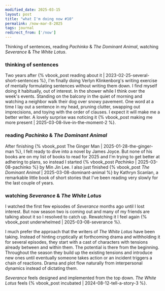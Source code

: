 ```yaml
---
modified_date: 2025-03-15
layout: post
title: "what I'm doing now #10"
permalink: /now-mar-8-2025
tags: journal
redirect_from: ['/now']
---
```


Thinking of sentences, reading _Pachinko_ & _The Dominant Animal_, watching _Severance_ & _The White Lotus_.
<!--more-->

### thinking of sentences

Two years after {% vbook_post reading about it | 2023-02-25-several-short-sentences %}, I'm finally doing Verlyn Klinkenborg's writing exercise of mentally formulating sentences without writing them down.
I find myself doing it habitually, out of interest.
In the shower while I think over the week's events.
Standing on the balcony in the quiet of morning and watching a neighbor walk their dog over snowy pavement.
One word at a time I lay out a sentence in my head, pruning clutter, swapping out imprecisions, and toying with the order of clauses.
I expect it will make me a better writer.
A lovely surprise was noticing it {% vbook_post making me more present | 2025-03-08-live-in-the-moment-2 %}.

### reading _Pachinko_ & _The Dominant Animal_

After finishing {% vbook_post The Ginger Man | 2025-01-28-the-ginger-man %}, I felt ready to dive into a novel by James Joyce.
But none of his books are on my list of books to read for 2025 and I'm trying to get better at adhering to plans, so instead I started {% vbook_post _Pachinko_ | 2025-03-08-pachinko %} by Min Jin Lee.
I also just finished {% vbook_post _The Dominant Animal_ | 2025-03-08-dominant-animal %} by Kathryn Scanlan, a remarkable little book of short stories that I've been reading very slowly for the last couple of years.

### watching _Severance_ & _The White Lotus_

I watched the first few episodes of _Severance_ months ago until I lost interest.
But now season two is coming out and many of my friends are talking about it so I resolved to catch up.
Rewatching it I feel again {% vbook_post underwhelmed | 2025-03-08-severance %}.

I much prefer the approach that the writers of _The White Lotus_ have been taking.
Instead of hinting cryptically at forthcoming drama and withholding it for several episodes, they start with a cast of characters with tensions already between and within them.
The potential is there from the beginning.
Throughout the season they build up the existing tensions and introduce new ones until eventually someone takes action or an incident triggers a chain of reactions.
Drama and plot flow naturally from interpersonal dynamics instead of dictating them.

_Severance_ feels designed and implemented from the top down.
_The White Lotus_ feels {% vbook_post incubated | 2024-08-12-tell-a-story-3 %}.
